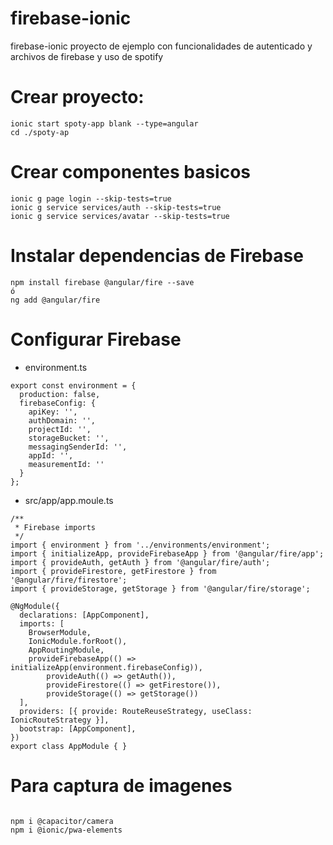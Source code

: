 # firebase-ionic
firebase-ionic proyecto de ejemplo con funcionalidades de autenticado y archivos de firebase y uso de spotify

# Crear proyecto: 

```
ionic start spoty-app blank --type=angular
cd ./spoty-ap
```

# Crear componentes basicos
```
ionic g page login --skip-tests=true
ionic g service services/auth --skip-tests=true
ionic g service services/avatar --skip-tests=true
```

# Instalar dependencias de Firebase

```
npm install firebase @angular/fire --save
ó
ng add @angular/fire
```

# Configurar Firebase
* environment.ts
```
export const environment = {
  production: false,
  firebaseConfig: {
    apiKey: '',
    authDomain: '',
    projectId: '',
    storageBucket: '',
    messagingSenderId: '',
    appId: '',
    measurementId: ''
  }
};

```

* src/app/app.moule.ts
```
/**
 * Firebase imports
 */
import { environment } from '../environments/environment';
import { initializeApp, provideFirebaseApp } from '@angular/fire/app';
import { provideAuth, getAuth } from '@angular/fire/auth';
import { provideFirestore, getFirestore } from '@angular/fire/firestore';
import { provideStorage, getStorage } from '@angular/fire/storage';

@NgModule({
  declarations: [AppComponent],
  imports: [
    BrowserModule,
    IonicModule.forRoot(),
    AppRoutingModule,
    provideFirebaseApp(() => initializeApp(environment.firebaseConfig)),
		provideAuth(() => getAuth()),
		provideFirestore(() => getFirestore()),
		provideStorage(() => getStorage())
  ],
  providers: [{ provide: RouteReuseStrategy, useClass: IonicRouteStrategy }],
  bootstrap: [AppComponent],
})
export class AppModule { }

```
# Para captura de imagenes

```

npm i @capacitor/camera
npm i @ionic/pwa-elements

```